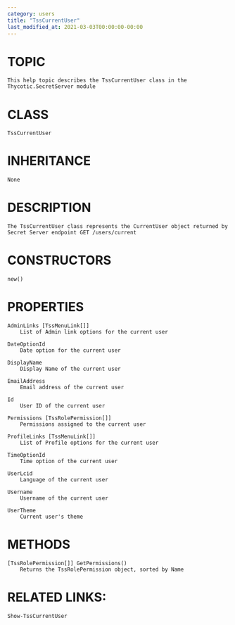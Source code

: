 ```yaml
---
category: users
title: "TssCurrentUser"
last_modified_at: 2021-03-03T00:00:00-00:00
---
```


# TOPIC
    This help topic describes the TssCurrentUser class in the Thycotic.SecretServer module

# CLASS
    TssCurrentUser

# INHERITANCE
    None

# DESCRIPTION
    The TssCurrentUser class represents the CurrentUser object returned by Secret Server endpoint GET /users/current

# CONSTRUCTORS
    new()

# PROPERTIES
    AdminLinks [TssMenuLink[]]
        List of Admin link options for the current user

    DateOptionId
        Date option for the current user

    DisplayName
        Display Name of the current user

    EmailAddress
        Email address of the current user

    Id
        User ID of the current user

    Permissions [TssRolePermission[]]
        Permissions assigned to the current user

    ProfileLinks [TssMenuLink[]]
        List of Profile options for the current user

    TimeOptionId
        Time option of the current user

    UserLcid
        Language of the current user

    Username
        Username of the current user

    UserTheme
        Current user's theme

# METHODS
    [TssRolePermission[]] GetPermissions()
        Returns the TssRolePermission object, sorted by Name

# RELATED LINKS:
    Show-TssCurrentUser